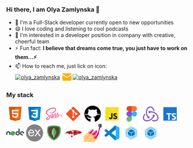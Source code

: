 ### Hi there, I am Olya Zamlynska 👋

- 🌱 I'm a Full-Stack developer currently open to new opportunities
- 😄 I love coding and listening to cool podcasts
- 🤔 I'm interested in a developer position in company with creative, cheerful
  team
- ⚡ Fun fact: **I believe that dreams come true, you just have to work on
  them...⚡**
- 📫 How to reach me, just lick on icon: <br/>
  <a target="_blank" rel="noopener noreferrer" href="https://t.me/olyazamlynska"><img align="center" src="https://www.vectorlogo.zone/logos/telegram/telegram-icon.svg" alt="olya_zamlynska" height="30" width="30" /></a>
  <a target="_blank" rel="noopener noreferrer" href="mailto:olyazamlynska@gmail.com"><img align="center" src="./img/mailyel.png" alt="olya_zamlynska" height="30" width="30"  /></a><a target="_blank" rel="noopener noreferrer" href="https://www.linkedin.com/in/olha-zamlynska"><img align="center" src="https://www.vectorlogo.zone/logos/linkedin/linkedin-tile.svg" alt="olya_zamlynska" height="30" width="30" /></a>

### My stack

![HTML](./img/html.png) ![CSS](./img/css.png) ![SASS](./img/sass.png)
![GIT](./img/git.png) ![GITHUB](./img/github.png) ![JS](./img/js.png)
![FIGMA](./img/figma.png) ![REDUX](./img/redux.png) ![TYPESCTIPT](./img/ts.png)
![GIT](./img/nodejs.png) ![GITHUB](./img/express.png) ![JS](./img/mongodb.png)
![GIT](./img/mongoose.png) ![GITHUB](./img/sc.png) ![JS](./img/vsc.png)
![JS](./img/webpack.png) ![JS](./img/webpack.png)
